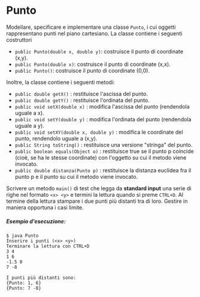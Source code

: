 # Punto

Modellare, specificare e implementare una classe `Punto`, i cui oggetti rappresentano punti nel piano cartesiano.
La classe contiene i seguenti costruttori
* `public Punto(double x, double y)`: costruisce il punto di coordinate (x,y).
* `public Punto(double x)`: costruisce il punto di coordinate (x,x).
* `public Punto()`: costruisce il punto di coordinate (0,0).

Inoltre, la classe contiene i seguenti metodi:
* `public double getX()` : restituisce l'ascissa del punto.
* `public double getY()` : restituisce l'ordinata del punto.
* `public void setX(double x)` : modifica l'ascissa del punto (rendendola uguale a x).
* `public void setY(double y)` : modifica l'ordinata del punto (rendendola uguale a y).
* `public void setXY(double x, double y)` : modifica le coordinate del punto, rendendolo uguale a (x,y).
* `public String toString()` : restituisce una versione "stringa" del punto.
* `public boolean equals(Object o)` : restituisce true se il punto p coincide (cioè, se ha le stesse coordinate) con l'oggetto su cui il metodo viene invocato.
* `public double distanza(Punto p)` : restituisce la distanza euclidea fra il punto p e il punto su cui il metodo viene invocato.

Scrivere un metodo `main()` di test che legga da **standard input** una serie di righe nel formato `<x> <y>` e termini la lettura quando si preme `CTRL+D`. Al termine della lettura stampare i due punti più distanti tra di loro. Gestire in maniera opportuna i casi limite.

##### Esempio d'esecuzione:

```text
$ java Punto
Inserire i punti (<x> <y>)
Terminare la lettura con CTRL+D
3 4
1 6
-1.5 0
7 -8

I punti più distanti sono:
{Punto: 1, 6}
{Punto: 7 -8}
```
